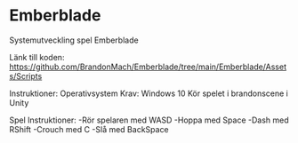 # Emberblade
Systemutveckling spel Emberblade

Länk till koden:
https://github.com/BrandonMach/Emberblade/tree/main/Emberblade/Assets/Scripts

Instruktioner: 
Operativsystem Krav: Windows 10
Kör spelet i brandonscene i Unity

Spel Instruktioner:
-Rör spelaren med WASD
-Hoppa med Space 
-Dash med RShift 
-Crouch med C
-Slå med BackSpace